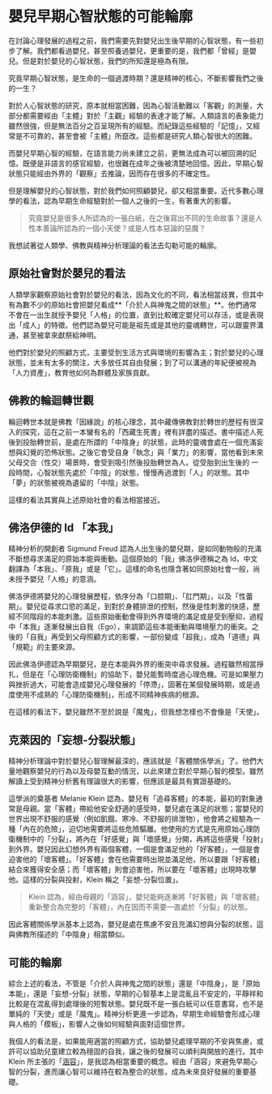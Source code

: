 # 嬰兒早期心智狀態的可能輪廓

在討論心理發展的過程之前，我們需要先對嬰兒出生後早期的心智狀態，有一些初步了解。我們都看過嬰兒，甚至照養過嬰兒，更重要的是，我們都「曾經」是嬰兒。但是對於嬰兒的心智狀態，我們的所知還是極為有限。

究竟早期心智狀態，是生命的一個過渡時期？還是精神的核心，不斷影響我們之後的一生？

對於人心智狀態的研究，原本就相當困難，因為心智活動難以「客觀」的測量，大部分都需要經由「主體」對於「主觀」經驗的表達才能了解。人類語言的表象能力雖然很強，但是無法百分之百呈現所有的經驗。而紀錄這些經驗的「記憶」，又經常是不可靠的，甚至會被「主體」所竄改。這些都是研究人類心智很大的困難。

而嬰兒早期心智的經驗，在語言能力尚未建立之前，更無法成為可以被回溯的記憶。既便是非語言的感官經驗，也很難在成年之後被清楚地回憶。因此，早期心智狀態只能經由外界的「觀察」去推論，因而存在很多的不確定性。

但是理解嬰兒的心智狀態，對於我們如何照顧嬰兒，卻又相當重要。近代多數心理學的看法，認為早期生命經驗對於一個人之後的一生，有著重大的影響。

> 究竟嬰兒是很多人所認為的一張白紙，在之後寫出不同的生命故事？還是人性本善論所認為的一個小天使？或是人性本惡論的惡魔？

我想試著從人類學、佛教與精神分析理論的看法去勾勒可能的輪廓。

## 原始社會對於嬰兒的看法

人類學家觀察原始社會對於嬰兒的看法，因為文化的不同，看法相當歧異，但其中有為數不少的原始社會把嬰兒看成**「介於人與神鬼之間的狀態」**。他們通常不會在一出生就授予嬰兒「人格」的位置，直到比較確定嬰兒可以存活，或是表現出「成人」的特徵。他們認為嬰兒可能是祖先或是其他的靈魂轉世，可以跟靈界溝通，甚至被拿來獻祭給神明。

他們對於嬰兒的照顧方式，主要受到生活方式與環境的影響為主；對於嬰兒的心理狀態，並未有太多的關注，大多放任其自由發展；到了可以溝通的年紀便被視為「人力資產」，教育他如何為群體及家族貢獻。

## 佛教的輪迴轉世觀

輪迴轉世本就是佛教「因緣說」的核心理念，其中藏傳佛教對於轉世的歷程有很深入的探究，這在之前一本蠻有名的「西藏生死書」裡有詳盡的描述。書中描述人死後到投胎轉世前，是處在所謂的「中陰身」的狀態，此時的靈魂會處在一個充滿妄想與幻覺的恐怖狀態。之後它會受自身「執念」與「業力」的影響，當他看到未來父母交合（性交）場景時，會受到吸引然後投胎轉世為人。從受胎到出生後的 一段時間，心智狀態先處於「中陰」的狀態，慢慢再過渡到「人」的狀態。其中「夢」的狀態被視為遺留的「中陰」狀態。

這樣的看法其實與上述原始社會的看法相當接近。

## 佛洛伊德的 Id 「本我」

精神分析的開創者 Sigmund Freud 認為人出生後的嬰兒期，是如同動物般的充滿不斷想尋求滿足的原始本能與衝動。這個原始的「我」佛洛伊德稱之為 Id，中文翻譯為「本我」、「原我」或是「它」。這樣的命名也隱含著如同原始社會一般，尚未授予嬰兒「人格」的意涵。

佛洛伊德將嬰兒的心理發展歷程，依序分為「口腔期」、「肛門期」，以及「性蕾期」。嬰兒從尋求口慾的滿足，到對於身體排泄的控制，然後是性刺激的快感，歷經不同階段的本能刺激。這些原始衝動會得到外界環境的滿足或是受到壓抑，過程中「本我」逐漸發展出自我（Ego），來調節這些本能衝動與環境壓力的衝突。之後的「自我」再受到父母照顧方式的影響，一部份變成「超我」，成為「道德」與「規範」的主要來源。

因此佛洛伊德認為早期嬰兒，是在本能與外界的衝突中尋求發展。過程雖然相當掙扎，但是在「心理防衛機制」的協助下，嬰兒能暫時度過心理危機。可是如果壓力與挫折過大，可能會造成嬰兒心理發展的「停滯」，固著在某個發展時期，或是過度使用不成熟的「心理防衛機制」，形成不同精神疾病的根源。

在這樣的看法下，嬰兒雖然不至於說是「魔鬼」，但我想怎樣也不會像是「天使」。

## 克萊因的「妄想-分裂狀態」

精神分析理論中對於嬰兒心智理解最深的，應該就是「客體關係學派」了。他們大量地觀察嬰兒的行為以及母嬰互動的情況，以此來建立對於早期心智的模型。雖然解讀上受到精神分析舊有理論很大的影響，但應該是最具有實證基礎的。

這學派的奠基者 Melanie Klein 認為，嬰兒有「追尋客體」的本能，最初的對象通常是母親。當「客體」帶給他安全舒適的感受時，嬰兒處在滿足的狀態；當嬰兒的世界出現不舒服的感覺（例如飢餓、寒冷、不舒服的排泄物），他會將之經驗為一種「內在的危險」，迫切地需要將這些危險驅離。他使用的方式是先用原始心理防衛機制中的「分裂」，將內在「好感覺」與「壞感覺」分開，再將這些感覺「投射」到外界。嬰兒因此幻想外界有兩個客體，一個是會滿足他的「好客體」，一個是會迫害他的「壞客體」。「好客體」會在他需要時出現並滿足他，所以要跟「好客體」結合來獲得安全感；而「壞客體」則會迫害他，所以要在「壞客體」出現時攻擊他。這樣的分裂與投射，Klein 稱之「妄想-分裂位置」。

> Klein 認為，經由母親的「涵容」，嬰兒能夠逐漸將「好客體」與「壞客體」重新整合為完整的「客體」，內在因而不需要一直處於「分裂」的狀態。

因此客體關係學派基本上認為，嬰兒是處在焦慮不安且充滿幻想與分裂的狀態，這與佛教所描述的「中陰身」相當類似。

## 可能的輪廓

綜合上述的看法，不管是「介於人與神鬼之間的狀態」還是「中陰身」，是「原始本能」，還是「妄想-分裂」狀態，早期的心智基本上是混亂且不安定的，平靜祥和比較是在混亂得到處理後的短暫狀態。嬰兒既不是一張白紙可以任意書寫，也不是單純的「天使」或是「魔鬼」。精神分析更進一步認為，早期生命經驗會形成心理與人格的「模板」，影響人之後如何經驗與面對這個世界。

我個人的看法是，如果能用適當的照顧方式，協助嬰兒處理早期的不安與焦慮，或許可以協助兒童建立較為穩固的自我，讓之後的發展可以順利與開放的進行。其中 Klein 所主張的「[涵容](https://matters.news/forum/?post=338912d9-a4ef-4b25-870f-a3870b682bb5)」，是我認為相當重要的概念。經由「涵容」來避免早期心智的分裂，進而讓心智可以維持在較為整合的狀態，成為未來良好發展的重要基礎。


